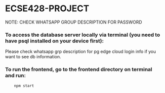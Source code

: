 # ECSE428-PROJECT

NOTE: CHECK WHATSAPP GROUP DESCRIPTION FOR PASSWORD

### To access the database server locally via terminal (you need to have psql installed on your device first):

Please check whatsapp grp description for pg edge cloud login info if you want to see db information.

### To run the frontend, go to the frontend directory on terminal and run:
        npm start




